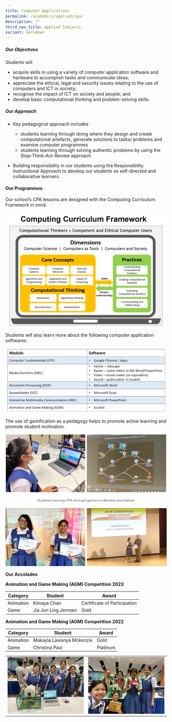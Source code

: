 ```yaml
---
title: Computer Applications
permalink: /academics/applied/cpa/
description: ""
third_nav_title: Applied Subjects
variant: markdown
---
```

##### **Our Objectives**


Students will  

*   acquire skills in using a variety of computer application software and hardware to accomplish tasks and communicate ideas;
*   appreciate the ethical, legal and security issues relating to the use of computers and ICT in society;
*   recognise the impact of ICT on society and people; and
*   develop basic computational thinking and problem-solving skills.

##### **Our Approach**

* Key pedagogical approach includes
    - students learning through doing where they design and create computational artefacts, generate solutions to tasks/ problems and examine computer programmes
    - students learning through solving authentic problems by using the Stop-Think-Act-Review approach

*   Building responsibility in our students using the Responsibility Instructional Approach to develop our students as self-directed and collaborative learners.

#### **Our Programmes**

Our school’s CPA lessons are designed with the Computing Curriculum Framework in mind.

![](/images/Curriculum/Craft%20and%20Technology/Computer%20Applications/C1.png)

Students will also learn more about the following computer application softwares:

![](/images/Curriculum/Craft%20and%20Technology/Computer%20Applications/C2.png)

The use of gamification as a pedagogy helps to promote active learning and promote student motivation.  

![](/images/Curriculum/Craft%20and%20Technology/Computer%20Applications/C3.png)

 
![](/images/Curriculum/Craft%20and%20Technology/Computer%20Applications/C4.png)
  

**Our Accolades** 

**Animation and Game Making (AGM) Competition 2023**

| Category  | Student  | Award |
| ---------- | --------  | -------- |
| Animation | Kimaya Chan  | Certificate of Participation |
| Game        | Jia Jun Ling Jermain     | Gold|  

**Animation and Game Making (AGM) Competition 2022**

| Category  | Student  | Award |
| ---------- | --------  | -------- |
| Animation | Makayla Lawanya Mckenzie | Gold |
| Game        | Christina Paul    | Platinum |



|  |  |
| -------- | -------- |
|  ![](/images/Curriculum/Craft%20and%20Technology/Design%20&%20Technology/dnt_automata1.jpg)    |   ![](/images/Curriculum/Craft%20and%20Technology/Design%20&%20Technology/dnt_automata2.jpg)   |

